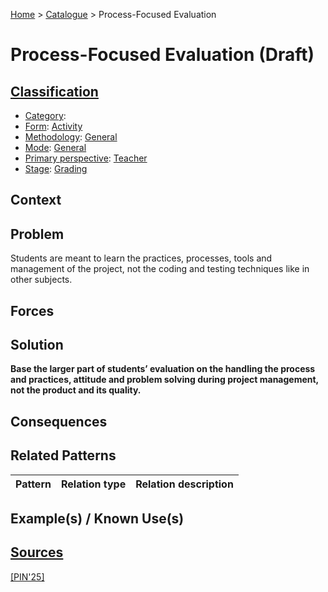 [Home](../README.md) > [Catalogue](../Patterns_catalogue.md) > Process-Focused Evaluation

# Process-Focused Evaluation (Draft)

## [Classification](facets/facets.md)

- [Category](facets/categories/categories.md):
- [Form](facets/forms/forms.md): [Activity](facets/categories/Activity.md)
- [Methodology](facets/methodologies/methodologies.md): [General](facets/methodologies/General.md)
- [Mode](facets/modes/modes.md): [General](facets/modes/General.md)
- [Primary perspective](facets/perspectives/perspectives.md): [Teacher](facets/perspectives/Teacher.md)
- [Stage](facets/stages/modes.md): [Grading](facets/stages/Grading.md)

## Context

## Problem

Students are meant to learn the practices, processes, tools and management of the project, not the coding and testing techniques like in other subjects.

## Forces

## Solution

**Base the larger part of students’ evaluation on the handling the process and practices, attitude and problem solving during project management, not the product and its quality.**

## Consequences

## Related Patterns

|Pattern|Relation type|Relation description|
|--|--|--|
 
## Example(s) / Known Use(s) 

## [Sources](../References.md)

[[PIN'25]](facets/publications/pin25/pin25.md)
